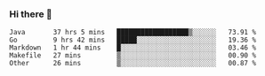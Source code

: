 ### Hi there 👋

<!--
**yeya24/yeya24** is a ✨ _special_ ✨ repository because its `README.md` (this file) appears on your GitHub profile.

Here are some ideas to get you started:

- 🔭 I’m currently working on ...
- 🌱 I’m currently learning ...
- 👯 I’m looking to collaborate on ...
- 🤔 I’m looking for help with ...
- 💬 Ask me about ...
- 📫 How to reach me: ...
- 😄 Pronouns: ...
- ⚡ Fun fact: ...
-->

<!--START_SECTION:waka-->
```text
Java       37 hrs 5 mins   ██████████████████▒░░░░░░   73.91 % 
Go         9 hrs 42 mins   █████░░░░░░░░░░░░░░░░░░░░   19.36 % 
Markdown   1 hr 44 mins    █░░░░░░░░░░░░░░░░░░░░░░░░   03.46 % 
Makefile   27 mins         ▒░░░░░░░░░░░░░░░░░░░░░░░░   00.90 % 
Other      26 mins         ▒░░░░░░░░░░░░░░░░░░░░░░░░   00.87 % 
```
<!--END_SECTION:waka-->
